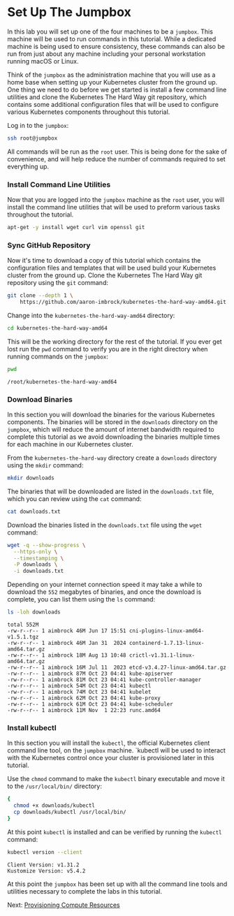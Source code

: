 # Set Up The Jumpbox

In this lab you will set up one of the four machines to be a `jumpbox`. This machine will be used to run commands in this tutorial. While a dedicated machine is being used to ensure consistency, these commands can also be run from just about any machine including your personal workstation running macOS or Linux.

Think of the `jumpbox` as the administration machine that you will use as a home base when setting up your Kubernetes cluster from the ground up. One thing we need to do before we get started is install a few command line utilities and clone the Kubernetes The Hard Way git repository, which contains some additional configuration files that will be used to configure various Kubernetes components throughout this tutorial.

Log in to the `jumpbox`:

```bash
ssh root@jumpbox
```

All commands will be run as the `root` user. This is being done for the sake of convenience, and will help reduce the number of commands required to set everything up.

### Install Command Line Utilities

Now that you are logged into the `jumpbox` machine as the `root` user, you will install the command line utilities that will be used to preform various tasks throughout the tutorial.

```bash
apt-get -y install wget curl vim openssl git
```

### Sync GitHub Repository

Now it's time to download a copy of this tutorial which contains the configuration files and templates that will be used build your Kubernetes cluster from the ground up. Clone the Kubernetes The Hard Way git repository using the `git` command:

```bash
git clone --depth 1 \
    https://github.com/aaron-imbrock/kubernetes-the-hard-way-amd64.git
```

Change into the `kubernetes-the-hard-way-amd64` directory:

```bash
cd kubernetes-the-hard-way-amd64
```

This will be the working directory for the rest of the tutorial. If you ever get lost run the `pwd` command to verify you are in the right directory when running commands on the `jumpbox`:

```bash
pwd
```

```text
/root/kubernetes-the-hard-way-amd64
```

### Download Binaries

In this section you will download the binaries for the various Kubernetes components. The binaries will be stored in the `downloads` directory on the `jumpbox`, which will reduce the amount of internet bandwidth required to complete this tutorial as we avoid downloading the binaries multiple times for each machine in our Kubernetes cluster.

From the `kubernetes-the-hard-way` directory create a `downloads` directory using the `mkdir` command:

```bash
mkdir downloads
```

The binaries that will be downloaded are listed in the `downloads.txt` file, which you can review using the `cat` command:

```bash
cat downloads.txt
```

Download the binaries listed in the `downloads.txt` file using the `wget` command:

```bash
wget -q --show-progress \
  --https-only \
  --timestamping \
  -P downloads \
  -i downloads.txt
```

Depending on your internet connection speed it may take a while to download the `552` megabytes of binaries, and once the download is complete, you can list them using the `ls` command:

```bash
ls -loh downloads
```

```text
total 552M
-rw-r--r-- 1 aimbrock 46M Jun 17 15:51 cni-plugins-linux-amd64-v1.5.1.tgz
-rw-r--r-- 1 aimbrock 46M Jan 31  2024 containerd-1.7.13-linux-amd64.tar.gz
-rw-r--r-- 1 aimbrock 18M Aug 13 10:48 crictl-v1.31.1-linux-amd64.tar.gz
-rw-r--r-- 1 aimbrock 16M Jul 11  2023 etcd-v3.4.27-linux-amd64.tar.gz
-rw-r--r-- 1 aimbrock 87M Oct 23 04:41 kube-apiserver
-rw-r--r-- 1 aimbrock 81M Oct 23 04:41 kube-controller-manager
-rw-r--r-- 1 aimbrock 54M Oct 23 04:41 kubectl
-rw-r--r-- 1 aimbrock 74M Oct 23 04:41 kubelet
-rw-r--r-- 1 aimbrock 62M Oct 23 04:41 kube-proxy
-rw-r--r-- 1 aimbrock 61M Oct 23 04:41 kube-scheduler
-rw-r--r-- 1 aimbrock 11M Nov  1 22:23 runc.amd64
```

### Install kubectl

In this section you will install the `kubectl`, the official Kubernetes client command line tool, on the `jumpbox` machine. `kubectl will be used to interact with the Kubernetes control once your cluster is provisioned later in this tutorial.

Use the `chmod` command to make the `kubectl` binary executable and move it to the `/usr/local/bin/` directory:

```bash
{
  chmod +x downloads/kubectl
  cp downloads/kubectl /usr/local/bin/
}
```

At this point `kubectl` is installed and can be verified by running the `kubectl` command:

```bash
kubectl version --client
```

```text
Client Version: v1.31.2
Kustomize Version: v5.4.2
```

At this point the `jumpbox` has been set up with all the command line tools and utilities necessary to complete the labs in this tutorial.

Next: [Provisioning Compute Resources](03-compute-resources.md)
